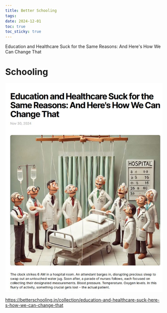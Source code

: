 ```yaml
---
title: Better Schooling
tags: 
date: 2024-12-01
toc: true
toc_sticky: true
---
```

Education and Healthcare Suck for the Same Reasons: And Here's How We Can Change That

# Schooling 

![](../_asset/2024-12-01-schooling-1733225269323.jpeg)



<https://betterschooling.in/collection/education-and-healthcare-suck-here-s-how-we-can-change-that>

